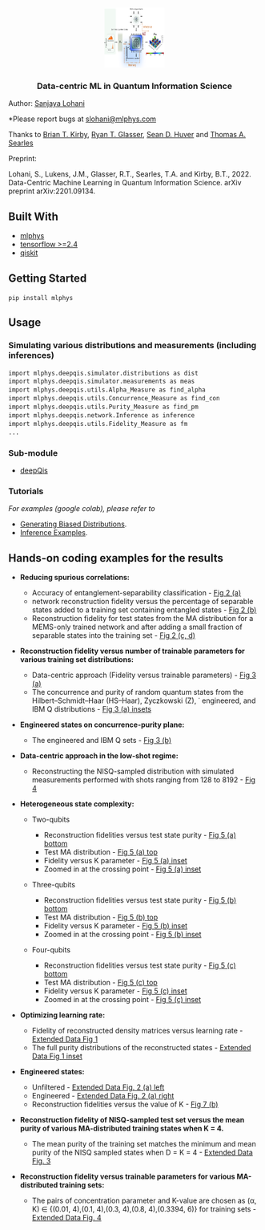 
<!-- PROJECT LOGO -->
<br />
<p align="center">
  <a href="https://github.com/slohani-ai/LG-OAM-simulations-with-Tensors/">
    <img src="logo-image/methods.png" alt="Logo" width="120" height="120">
  </a>

  <h3 align="center">Data-centric ML in Quantum Information Science</h3>

Author: [Sanjaya Lohani](https://sanjayalohani.com)

*Please report bugs at slohani@mlphys.com

Thanks to [Brian T. Kirby](https://briankirby.github.io/), [Ryan T. Glasser](http://www.tulane.edu/~rglasser97/), [Sean D. Huver](https://developer.nvidia.com/blog/author/shuver/) and [Thomas A. Searles](https://ece.uic.edu/profiles/searles-thomas/)

Preprint:

Lohani, S., Lukens, J.M., Glasser, R.T., Searles, T.A. and Kirby, B.T., 2022. Data-Centric Machine Learning in Quantum Information Science. arXiv preprint arXiv:2201.09134.

## Built With
* [mlphys](https://pypi.org/project/mlphys/)
* [tensorflow >=2.4](https://www.tensorflow.org/)
* [qiskit](https://qiskit.org)



<!-- GETTING STARTED -->
## Getting Started

```pip install mlphys```

<!-- USAGE EXAMPLES -->
## Usage
### Simulating various distributions and measurements (including inferences)
```sh
import mlphys.deepqis.simulator.distributions as dist
import mlphys.deepqis.simulator.measurements as meas
import mlphys.deepqis.utils.Alpha_Measure as find_alpha
import mlphys.deepqis.utils.Concurrence_Measure as find_con
import mlphys.deepqis.utils.Purity_Measure as find_pm
import mlphys.deepqis.network.Inference as inference
import mlphys.deepqis.utils.Fidelity_Measure as fm
...
```
### Sub-module
* <a href="https://github.com/slohani-ai/machine-learning-for-physical-sciences/tree/main/mlphys/deepqis">deepQis</a>

### Tutorials
_For examples (google colab), please refer to_ 
* [Generating Biased Distributions](https://github.com/slohani-ai/machine-learning-for-physical-sciences/blob/main/mlphys/deepqis/Biased_distributions_random_Q_states.ipynb). 
* [Inference Examples](https://github.com/slohani-ai/machine-learning-for-physical-sciences/blob/main/mlphys/deepqis/Inference_examples.ipynb).

## Hands-on coding examples for the results
* **Reducing spurious correlations:**
    * Accuracy of entanglement-separability classification - [Fig 2 (a)](https://github.com/slohani-ai/data-centric-in-qis/blob/master/Toy-model/MEMS/plots/Fig%202%20a.ipynb)
    * network reconstruction fidelity versus the percentage of separable states added to a training set containing entangled states - [Fig 2 (b)](https://github.com/slohani-ai/data-centric-in-qis/blob/master/Toy-model/MEMS/plots/Fig%202%20b.ipynb)
    * Reconstruction fidelity for test states from the MA distribution for a MEMS-only trained network and after adding a small
fraction of separable states into the training set - [Fig 2 (c, d)](https://github.com/slohani-ai/data-centric-in-qis/blob/master/Toy-model/CP_werner_with_MA/Fig%202%20c%20and%20d.ipynb)
* **Reconstruction fidelity versus number of trainable parameters for various training set distributions:**
    * Data-centric approach (Fidelity versus trainable parameters) - [Fig 3 (a)](https://github.com/slohani-ai/data-centric-in-qis/blob/master/Distributions/Simulation/plots/Fidelity_vs_trainable_params/Fig%203.ipynb)  
    * The concurrence and purity of random quantum states from the Hilbert–Schmidt–Haar (HS–Haar), Zyczkowski (Z), ˙
engineered, and IBM Q distributions - [Fig 3 (a) insets](https://github.com/slohani-ai/data-centric-in-qis/blob/master/Distributions/Simulation/plots/histograms/Fig%203%20insets.ipynb)
* **Engineered states on concurrence-purity plane:**
    * The engineered and IBM Q sets - [Fig 3 (b)](https://github.com/slohani-ai/data-centric-in-qis/blob/master/Toy-model/CP_werner_with_MA/Fig%204.ipynb)
* **Data-centric approach in the low-shot regime:**
    * Reconstructing the NISQ-sampled distribution with simulated measurements performed with shots ranging from 128 to 8192 - [Fig 4](https://github.com/slohani-ai/data-centric-in-qis/blob/master/Distributions/Simulation/shots_vary/plots/Fig%205.ipynb)  
* **Heterogeneous state complexity:**
    * Two-qubits
        * Reconstruction fidelities versus test state purity - [Fig 5 (a) bottom](https://github.com/slohani-ai/data-centric-in-qis/blob/master/Distributions/Simulation/MA_train_MA_test/two%20qubits/plots/Fig%206%20(a)%20bottom.ipynb) 
        * Test MA distribution - [Fig 5 (a) top](https://github.com/slohani-ai/data-centric-in-qis/blob/master/Distributions/Simulation/MA_train_MA_test/two%20qubits/plots/Fig%206%20(a)%20Density%20plot.ipynb) 
        * Fidelity versus K parameter - [Fig 5 (a) inset](https://github.com/slohani-ai/data-centric-in-qis/blob/master/Distributions/Simulation/MA_train_MA_test/two%20qubits/plots/Fig%206%20(a)%20fid%20vs%20K.ipynb)
        * Zoomed in at the crossing point - [Fig 5 (a) inset](https://github.com/slohani-ai/data-centric-in-qis/blob/master/Distributions/Simulation/MA_train_MA_test/two%20qubits/plots/Fig%206%20zoomed%20in.ipynb)
        
     * Three-qubits
        * Reconstruction fidelities versus test state purity - [Fig 5 (b) bottom](https://github.com/slohani-ai/data-centric-in-qis/blob/master/Distributions/Simulation/MA_train_MA_test/three%20qubits/plots/Fig%206%20b%20fidelity%20vs%20purity.ipynb) 
        * Test MA distribution - [Fig 5 (b) top](https://github.com/slohani-ai/data-centric-in-qis/blob/master/Distributions/Simulation/MA_train_MA_test/three%20qubits/plots/Fig%206%20b%20Density%20plot.ipynb) 
        * Fidelity versus K parameter - [Fig 5 (b) inset](https://github.com/slohani-ai/data-centric-in-qis/blob/master/Distributions/Simulation/MA_train_MA_test/three%20qubits/plots/Fig%206%20b%20fidelity%20vs%20K.ipynb)
        * Zoomed in at the crossing point - [Fig 5 (b) inset](https://github.com/slohani-ai/data-centric-in-qis/blob/master/Distributions/Simulation/MA_train_MA_test/three%20qubits/plots/Fig%206%20b%20zoomed%20in.ipynb)
      
     * Four-qubits
        * Reconstruction fidelities versus test state purity - [Fig 5 (c) bottom](https://github.com/slohani-ai/data-centric-in-qis/blob/master/Distributions/Simulation/MA_train_MA_test/four%20qubits/plots/Fig%206%20c%20fideliy%20vs%20purity.ipynb) 
        * Test MA distribution - [Fig 5 (c) top](https://github.com/slohani-ai/data-centric-in-qis/blob/master/Distributions/Simulation/MA_train_MA_test/four%20qubits/plots/Fig%206%20c%20Density%20plot.ipynb) 
        * Fidelity versus K parameter - [Fig 5 (c) inset](https://github.com/slohani-ai/data-centric-in-qis/blob/master/Distributions/Simulation/MA_train_MA_test/four%20qubits/plots/Fig%206%20c%20fideliy%20vs%20K.ipynb)
        * Zoomed in at the crossing point - [Fig 5 (c) inset](https://github.com/slohani-ai/data-centric-in-qis/blob/master/Distributions/Simulation/MA_train_MA_test/four%20qubits/plots/Fig%206%20c%20zoomed%20in.ipynb)
* **Optimizing learning rate:**
    * Fidelity of reconstructed density matrices versus learning rate - [Extended Data Fig 1](https://github.com/slohani-ai/data-centric-in-qis/blob/master/Distributions/Simulation/learning_rate_test/plots/Fig%208%20fidelity%20vs%20learning%20rate.ipynb)
    * The full purity distributions of the reconstructed states - [Extended Data Fig 1 inset](https://github.com/slohani-ai/data-centric-in-qis/blob/master/Distributions/Simulation/learning_rate_test/plots/Fig%208%20Density%20vs%20purity.ipynb) 

* **Engineered states:**
    * Unfiltered - [Extended Data Fig. 2 (a) left](https://github.com/slohani-ai/data-centric-in-qis/blob/master/Distributions/Simulation/brute_force_distro_gen/plots/Fig%207%20a.ipynb)
    * Engineered - [Extended Data Fig. 2 (a) right](https://github.com/slohani-ai/data-centric-in-qis/blob/master/Distributions/Simulation/brute_force_distro_gen/plots/Fig%207%20a.ipynb)
    * Reconstruction fidelities versus the value of K - [Fig 7 (b)](https://github.com/slohani-ai/data-centric-in-qis/blob/master/Distributions/Simulation/brute_force_distro_gen/plots/fid_vs_K_con_vs_K_pur_K/Fig%207%20b.ipynb)

* **Reconstruction fidelity of NISQ-sampled test set versus the mean purity of various MA-distributed training states when K = 4.**
    * The mean purity of the training set matches the minimum and mean purity of the NISQ sampled states when D = K = 4 - [Extended Data Fig. 3](https://github.com/slohani-ai/data-centric-in-qis/blob/master/Distributions/Simulation/MA_fid_vs_purity_K_6/plots/Fig%2010.ipynb)
    
* **Reconstruction fidelity versus trainable parameters for various MA-distributed training sets:**
    * The pairs of concentration parameter and K-value are chosen as (α, K) ∈ {(0.01, 4),(0.1, 4),(0.3, 4),(0.8, 4),(0.3394, 6)} for
training sets - [Extended Data Fig. 4](https://github.com/slohani-ai/data-centric-in-qis/blob/master/Distributions/Simulation/plots/Fidelity_vs_trainable_params/Fig%209.ipynb)



